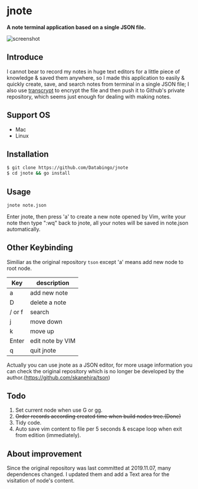 # jnote 
**A note terminal application based on a single JSON file.**

![screenshot](jnote.gif)
## Introduce
I cannot bear to record my notes in huge text editors for a little piece of knowledge & saved them anywhere, so I made this application to easily & quickly create, save, and search notes from terminal in a single JSON file; I also use [transcrypt](https://github.com/elasticdog/transcrypt) to encrypt the file and then push it to Github's private repository, which seems just enough for dealing with making notes.

## Support OS
- Mac
- Linux

## Installation
```bash
$ git clone https://github.com/Databingo/jnote
$ cd jnote && go install
```
## Usage
```bash
jnote note.json
```
Enter jnote, then press 'a' to create a new note opened by Vim, write your note then type ":wq" back to jnote, all your notes will be saved in note.json automatically.

## Other Keybinding
Similiar as the original repository `tson` except 'a' means add new node to root node.

| Key    | description                    |
|--------|--------------------------------|
| a      | add new note                   |
| D      | delete a note                  |
| / or f | search                         |
| j      | move down                      |
| k      | move up                        |
| Enter  | edit note by VIM               |
| q      | quit jnote                     |

Actually you can use jnote as a JSON editor, for more usage information you can check the original repository which is no longer be developed by the author.(https://github.com/skanehira/tson)

## Todo
1. Set current node when use G or gg.
2. ~~Order records according created time when build nodes tree.(Done)~~
3. Tidy code.
4. Auto save vim content to file per 5 seconds & escape loop when exit from edition (immediately).


## About improvement
Since the original repository was last committed at 2019.11.07, many dependences changed. I updated them and add a Text area for the visitation of node's content.




